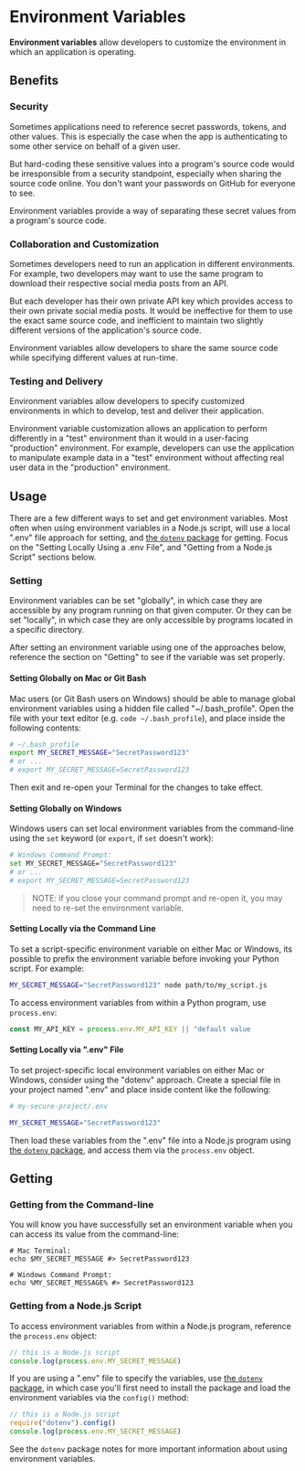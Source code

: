 # Environment Variables

**Environment variables** allow developers to customize the environment in which an application is operating.

## Benefits

### Security

Sometimes applications need to reference secret passwords, tokens, and other values. This is especially the case when the app is authenticating to some other service on behalf of a given user.

But hard-coding these sensitive values into a program's source code would be irresponsible from a security standpoint, especially when sharing the source code online. You don't want your passwords on GitHub for everyone to see.

Environment variables provide a way of separating these secret values from a program's source code.

### Collaboration and Customization

Sometimes developers need to run an application in different environments. For example, two developers may want to use the same program to download their respective social media posts from an API.

But each developer has their own private API key which provides access to their own private social media posts. It would be ineffective for them to use the exact same source code, and inefficient to maintain two slightly different versions of the application's source code.

Environment variables allow developers to share the same source code while specifying different values at run-time.

### Testing and Delivery

Environment variables allow developers to specify customized environments in which to develop, test and deliver their application.

Environment variable customization allows an application to perform differently in a "test" environment than it would in a user-facing "production" environment. For example, developers can use the application to manipulate example data in a "test" environment without affecting real user data in the "production" environment.

## Usage

There are a few different ways to set and get environment variables. Most often when using environment variables in a Node.js script, will use a local ".env" file approach for setting, and [the `dotenv` package](/notes/javascript/packages/dotenv.md) for getting. Focus on the "Setting Locally Using a .env File", and "Getting from a Node.js Script" sections below.

### Setting

Environment variables can be set "globally", in which case they are accessible by any program running on that given computer. Or they can be set "locally", in which case they are only accessible by programs located in a specific directory.

After setting an environment variable using one of the approaches below, reference the section on "Getting" to see if the variable was set properly.

#### Setting Globally on Mac or Git Bash

Mac users (or Git Bash users on Windows) should be able to manage global environment variables using a hidden file called
"~/.bash_profile". Open the file with your text editor (e.g. `code ~/.bash_profile`), and place inside the following contents:

```sh
# ~/.bash_profile
export MY_SECRET_MESSAGE="SecretPassword123"
# or ...
# export MY_SECRET_MESSAGE=SecretPassword123
```

Then exit and re-open your Terminal for the changes to take effect.

#### Setting Globally on Windows

Windows users can set local environment variables from the command-line using the `set` keyword (or `export`, if `set` doesn't work):

```sh
# Windows Command Prompt:
set MY_SECRET_MESSAGE="SecretPassword123"
# or ...
# export MY_SECRET_MESSAGE=SecretPassword123
```

> NOTE: if you close your command prompt and re-open it, you may need to re-set the environment variable.


#### Setting Locally via the Command Line

To set a script-specific environment variable on either Mac or Windows, its possible to prefix the environment variable before invoking your Python script. For example:

```sh
MY_SECRET_MESSAGE="SecretPassword123" node path/to/my_script.js
```

To access environment variables from within a Python program, use `process.env`:

```js
const MY_API_KEY = process.env.MY_API_KEY || "default value
```


#### Setting Locally via ".env" File

To set project-specific local environment variables on either Mac or Windows, consider using the "dotenv" approach. Create a special file in your project named ".env" and place inside content like the following:

```sh
# my-secure-project/.env

MY_SECRET_MESSAGE="SecretPassword123"
```

Then load these variables from the ".env" file into a Node.js program using [the `dotenv` package](/notes/javascript/packages/dotenv.md), and access them via the `process.env` object.


## Getting

### Getting from the Command-line

You will know you have successfully set an environment variable when you can access its value from the command-line:

```shell
# Mac Terminal:
echo $MY_SECRET_MESSAGE #> SecretPassword123

# Windows Command Prompt:
echo %MY_SECRET_MESSAGE% #> SecretPassword123
```

### Getting from a Node.js Script

To access environment variables from within a Node.js program, reference the `process.env` object:

```js
// this is a Node.js script
console.log(process.env.MY_SECRET_MESSAGE)
```

If you are using a ".env" file to specify the variables, use [the `dotenv` package](/notes/javascript/packages/dotenv.md), in which case you'll first need to install the package and load the environment variables via the `config()` method:

```js
// this is a Node.js script
require("dotenv").config()
console.log(process.env.MY_SECRET_MESSAGE)
```

See the `dotenv` package notes for more important information about using environment variables.
